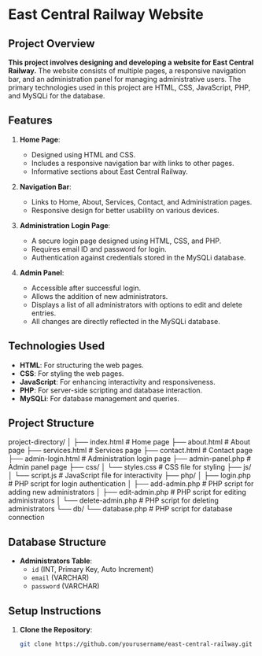 
# East Central Railway Website

## Project Overview

**This project involves designing and developing a website for East Central Railway.** The website consists of multiple pages, a responsive navigation bar, and an administration panel for managing administrative users. The primary technologies used in this project are HTML, CSS, JavaScript, PHP, and MySQLi for the database.

## Features

1. **Home Page**:
   - Designed using HTML and CSS.
   - Includes a responsive navigation bar with links to other pages.
   - Informative sections about East Central Railway.

2. **Navigation Bar**:
   - Links to Home, About, Services, Contact, and Administration pages.
   - Responsive design for better usability on various devices.

3. **Administration Login Page**:
   - A secure login page designed using HTML, CSS, and PHP.
   - Requires email ID and password for login.
   - Authentication against credentials stored in the MySQLi database.

4. **Admin Panel**:
   - Accessible after successful login.
   - Allows the addition of new administrators.
   - Displays a list of all administrators with options to edit and delete entries.
   - All changes are directly reflected in the MySQLi database.

## Technologies Used

- **HTML**: For structuring the web pages.
- **CSS**: For styling the web pages.
- **JavaScript**: For enhancing interactivity and responsiveness.
- **PHP**: For server-side scripting and database interaction.
- **MySQLi**: For database management and queries.

## Project Structure

project-directory/
│
├── index.html # Home page
├── about.html # About page
├── services.html # Services page
├── contact.html # Contact page
├── admin-login.html # Administration login page
├── admin-panel.php # Admin panel page
├── css/
│ └── styles.css # CSS file for styling
├── js/
│ └── script.js # JavaScript file for interactivity
├── php/
│ ├── login.php # PHP script for login authentication
│ ├── add-admin.php # PHP script for adding new administrators
│ ├── edit-admin.php # PHP script for editing administrators
│ └── delete-admin.php # PHP script for deleting administrators
└── db/
└── database.php # PHP script for database connection



## Database Structure

- **Administrators Table**:
  - `id` (INT, Primary Key, Auto Increment)
  - `email` (VARCHAR)
  - `password` (VARCHAR)

## Setup Instructions

1. **Clone the Repository**:
   ```bash
   git clone https://github.com/yourusername/east-central-railway.git
